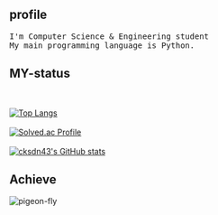 <h2>profile</h2>
<pre>
I'm Computer Science & Engineering student
My main programming language is Python.
</pre>

<h2>MY-status</h2>
<br>

[![Top Langs](https://github-readme-stats.vercel.app/api/top-langs/?username=cksdn43&layout=compact)](https://github.com/cksdn43)<br><br>
[![Solved.ac Profile](http://mazassumnida.wtf/api/v2/generate_badge?boj=cksdn43)](https://solved.ac/cksdn43/)<br><br>
[![cksdn43's GitHub stats](https://github-readme-stats.vercel.app/api?username=cksdn43&show_icons=true)](https://github.com/cksdn43)<br>

<h2>Achieve</h2>

![pigeon-fly](https://user-images.githubusercontent.com/101384306/200125403-14b7b951-3709-453d-9d3d-c50c2d81845d.gif)
